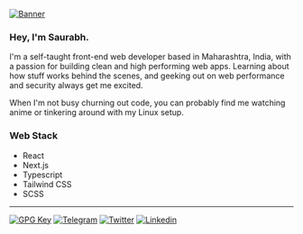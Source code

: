 [![Banner](https://schar.dev/api/og)](https://schar.dev)

### Hey, I'm Saurabh.

I'm a self-taught front-end web developer based in Maharashtra, India, with a passion for building clean and high performing web apps. Learning about how stuff works behind the scenes, and geeking out on web performance and security always get me excited.

When I'm not busy churning out code, you can probably find me watching anime or tinkering around with my Linux setup.

### Web Stack
- React
- Next.js
- Typescript
- Tailwind CSS
- SCSS

<hr/>

[![GPG Key](https://img.shields.io/badge/GPG%20Key-blue?style=flat&logo=gnuprivacyguard&logoColor=white&color=b61a53&labelColor=black)](https://github.com/schardev.gpg)
[![Telegram](https://img.shields.io/badge/Telegram-blue?style=flat&logo=telegram&logoColor=white&color=b61a53&labelColor=black)](https://t.me/saurabhcharde)
[![Twitter](https://img.shields.io/badge/Twitter-blue?style=flat&logo=twitter&logoColor=white&color=b61a53&labelColor=black)](https://twitter.com/saurabhcharde)
[![Linkedin](https://img.shields.io/badge/LinkedIn-blue?style=flat&logo=linkedin&logoColor=white&color=b61a53&labelColor=black)](https://linkedin.com/in/schardev)
